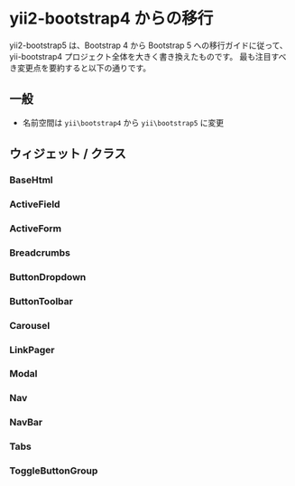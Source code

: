 yii2-bootstrap4 からの移行
=========================

yii2-bootstrap5 は、Bootstrap 4 から Bootstrap 5 への移行ガイドに従って、yii-bootstrap4 プロジェクト全体を大きく書き換えたものです。
最も注目すべき変更点を要約すると以下の通りです。

## 一般

* 名前空間は `yii\bootstrap4` から `yii\bootstrap5` に変更

## ウィジェット / クラス

### BaseHtml

### ActiveField

### ActiveForm

### Breadcrumbs

### ButtonDropdown

### ButtonToolbar

### Carousel

### LinkPager

### Modal

### Nav

### NavBar

### Tabs

### ToggleButtonGroup
